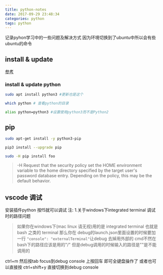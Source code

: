 ```yaml
---
title: python-notes
date: 2017-09-29 23:48:34
categories: python
tags: python
---
```

记录pyhon学习中的一些问题及解决方式 因为环境切换到了ubuntu中所以会有些ubuntu的命令
<!--more-->
## install & update
[参考](https://www.digitalocean.com/community/tutorials/how-to-install-python-3-and-set-up-a-local-programming-environment-on-ubuntu-16-04)
### install & update python
```bash
sudo apt install python3 #更新也是这个

which python # 查看python的目录

alias python=python3 #设置使用python3而不是Python2
```
## pip
```bash
sudo apt-get install -y python3-pip 

pip3 install --upgrade pip

sudo -H pip install foo
```
> -H  Request that the security policy set the HOME environment variable to the home directory specified by the target user's password database entry.  Depending on the policy, this may be the default behavior.

## vscode 调试
安装插件python 按f5就可以调试
注: 1.关于windows下integrated terminal 调试时的路径问题
>如果你在windows下(mac linux 请无视)用的是 integrated terminal 也就是 bash 之类的 terminal 那么你在 debug的launch.json里面设置的时候要加一行 `"console": "externalTerminal"`让debug 去掉用外部的 cmd不然在bash下的路径应该是用的"/" 但是debug调用的时候输入的路径是"\"是不能调用的

ctrl+m 然后按tab focus到debug console 上按回车 即可全键盘操作了
或者也可以直接按 ctrl+shift+y 直接切换到debug console